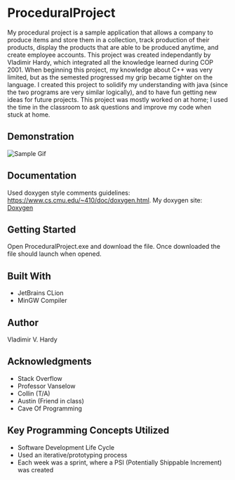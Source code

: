 # ProceduralProject

My procedural project is a sample application that allows a company to produce items and store them in a collection, track production of their products, display the products that are able to be produced anytime, and create employee accounts. This project was created independantly by Vladimir Hardy, which integrated all the knowledge learned during COP 2001. When beginning this project, my knowledge about C++ was very limited, but as the semested progressed my grip became tighter on the language. I created this project to solidify my understanding with java (since the two programs are very similar logically), and to have fun getting new ideas for future projects. This project was mostly worked on at home; I used the time in the classroom to ask questions and improve my code when stuck at home.

## Demonstration
![Sample Gif](https://gyazo.com/a3a1a21451692ebd6c7bc0af30c4a237.gif)

## Documentation
Used doxygen style comments guidelines: https://www.cs.cmu.edu/~410/doc/doxygen.html. 
My doxygen site: [Doxygen](https://Spexon.github.io/ProceduralProject/html/)



## Getting Started
Open ProceduralProject.exe and download the file. Once downloaded the file should launch when opened.

## Built With

<ul>
  <li> JetBrains CLion </li>
  <li> MinGW Compiler </li>
</ul>

## Author

Vladimir V. Hardy

## Acknowledgments

<ul>
  <li> Stack Overflow </li>
  <li> Professor Vanselow </li>
  <li> Collin (T/A) </li>
  <li> Austin (Friend in class) </li>
  <li> Cave Of Programming </li>
</ul>

## Key Programming Concepts Utilized

<ul> 
  <li> Software Development Life Cycle </li>
  <li> Used an iterative/prototyping process </li>
  <li> Each week was a sprint, where a PSI (Potentially Shippable Increment) was created </li>
</ul>
